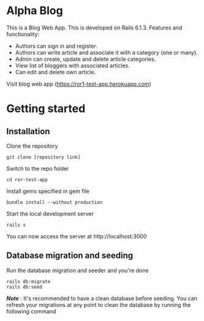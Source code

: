 # Alpha Blog

This is a Blog Web App. This is developed on Rails 6.1.3. 
Features and functionality:
* Authors can sign in and register.
* Authors can write article and associate it with a category (one or many).
* Admin can create, update and delete article categories.
* View list of bloggers with associated articles.
* Can edit and delete own article.

Visit blog web app (https://ror1-test-app.herokuapp.com)

# Getting started

## Installation

Clone the repository

    git clone [repository link]

Switch to the repo folder

    cd ror-test-app

Install gems specified in gem file

    bundle install --without production
    
Start the local development server

    rails s

You can now access the server at http://localhost:3000

## Database migration and seeding

Run the database migration and seeder and you're done

    rails db:migrate
    rails db:seed

***Note*** : It's recommended to have a clean database before seeding. You can refresh your migrations at any point to clean the database by running the following command
